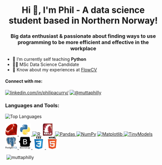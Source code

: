 <h1 align="center">Hi 👋, I'm Phil - A data science student based in Northern Norway!</h1>

<h3 align="center">Big data enthusiast & passionate about finding ways to use programming to be more efficient and effective in the workplace</h3>

- 🌱 I’m currently self teaching **Python**
- 👨‍🎓 MSc Data Science Candidate
- 📄 Know about my experiences at [FlowCV](https://flowcv.com/resume/076ddj6je0)

<h4 align="left">Connect with me:</h4>
<p align="left">
<a href="https://linkedin.com/in/philipacurry/" target="blank"><img align="center" src="https://raw.githubusercontent.com/rahuldkjain/github-profile-readme-generator/master/src/images/icons/Social/linked-in-alt.svg" alt="linkedin.com/in/philipacurry/" height="30" width="40" /></a>
<a href="https://instagram.com/muttaphilly" target="blank"><img align="center" src="https://raw.githubusercontent.com/rahuldkjain/github-profile-readme-generator/master/src/images/icons/Social/instagram.svg" alt="@muttaphilly" height="30" width="40" /></a>
</p><h3 align="left">Languages and Tools:</h3>
<img src="https://github-readme-stats.vercel.app/api/top-langs/?username=muttaphilly&layout=compact&hide_title=true" alt="Top Languages" />
<p align="left">
  <a href="https://www.ruby-lang.org/en/" target="_blank" rel="noreferrer"> <img src="https://raw.githubusercontent.com/devicons/devicon/master/icons/ruby/ruby-original.svg" alt="ruby" width="40" height="40"/> </a> 
  <a href="https://www.python.org" target="_blank" rel="noreferrer"> <img src="https://raw.githubusercontent.com/devicons/devicon/master/icons/python/python-original.svg" alt="Python" width="40" height="40"/> </a> 
  <a href="https://www.r-project.org/" target="_blank" rel="noreferrer"> <img src="https://www.r-project.org/logo/Rlogo.svg" alt="R" width="40" height="40"/> </a>
  <a href="https://rubyonrails.org" target="_blank" rel="noreferrer"> <img src="https://raw.githubusercontent.com/devicons/devicon/master/icons/rails/rails-original-wordmark.svg" alt="rails" width="40" height="40"/> </a>
  <a href="https://pandas.pydata.org/" target="_blank" rel="noreferrer"> <img src="https://upload.wikimedia.org/wikipedia/commons/thumb/e/ed/Pandas_logo.svg/1200px-Pandas_logo.svg.png" alt="Pandas" width="40" height="40"/> </a>
  <a href="https://numpy.org/" target="_blank" rel="noreferrer"> <img src="https://upload.wikimedia.org/wikipedia/commons/thumb/1/1a/NumPy_logo.svg/1200px-NumPy_logo.svg.png" alt="NumPy" width="40" height="40"/></a>
  <a href="https://matplotlib.org/" target="_blank" rel="noreferrer"> <img src="https://matplotlib.org/_static/logo2.png" alt="Matplotlib" width="40" height="40"/> </a>
  <a href="https://github.com/tinymodels/tinymodels" target="_blank" rel="noreferrer"><img src="https://avatars.githubusercontent.com/u/11171809?s=200&v=4" alt="TinyModels" width="40" height="40"/> </a>
  <a href="https://www.postgresql.org" target="_blank" rel="noreferrer"> <img src="https://raw.githubusercontent.com/devicons/devicon/master/icons/postgresql/postgresql-original-wordmark.svg" alt="postgresql" width="40" height="40"/> </a> 
  <a href="https://getbootstrap.com" target="_blank" rel="noreferrer"> <img src="https://raw.githubusercontent.com/devicons/devicon/master/icons/bootstrap/bootstrap-plain-wordmark.svg" alt="bootstrap" width="40" height="40"/> </a> 
  <a href="https://www.w3schools.com/css/" target="_blank" rel="noreferrer"> <img src="https://raw.githubusercontent.com/devicons/devicon/master/icons/css3/css3-original-wordmark.svg" alt="css3" width="40" height="40"/> </a> 
  <a href="https://www.w3.org/html/" target="_blank" rel="noreferrer"> <img src="https://raw.githubusercontent.com/devicons/devicon/master/icons/html5/html5-original-wordmark.svg" alt="html5" width="40" height="40"/> </a> 
</p>
<p align="left">&nbsp;<img align="center" src="https://github-readme-stats.vercel.app/api?username=muttaphilly&show_icons=true&locale=en" alt="muttaphilly" /></p>
